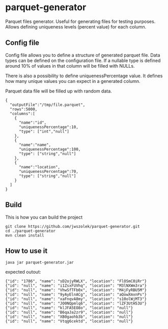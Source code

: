 # parquet-generator

Parquet files generator. Useful for generating files for testing purposes. Allows defining uniqueness levels (percent value) for each column. 

## Config file

Config file allows you to define a structure of generated parquet file. Data types can be defined on the configuration file. If a nullable type is defined around 10% of values in that column will be filled with NULLs.

There is also a possibility to define uniquenessPercentage value. It defines how many unique values you can expect in a generated column.

Parquet data file will be filled up with random data.

```
{
  "outputFile":"/tmp/file.parquet",
  "rows":5000,
  "columns":[
    {
      "name":"id",
      "uniquenessPercentage":10,
      "type": ["int","null"]
    },
    {
      "name":"name",
      "uniquenessPercentage":100,
      "type": ["string","null"]
    },
    {
      "name":"location",
      "uniquenessPercentage":70,
      "type": ["string","null"]
    }
  ]
}
```

## Build
This is how you can build the project

```
git clone https://github.com/jwszolek/parquet-generator.git
cd ./parquet-generator
mvn clean install
```

## How to use it

```
java jar parquet-generator.jar
```

expected outout:

```
{"id": "1786", "name": "sD2ojyRWLX", "location": "FlOSmC0iRr"}
{"id": "null", "name": "i1ZsxFUVhq", "location": "M3lNXWm3ra"}
{"id": "null", "name": "VhwSfTFb0x", "location": "M4jFyRBU5M"}
{"id": "null", "name": "9yAyElnACg", "location": "aQowXmxnPs"}
{"id": "null", "name": "xaFnqvA8my", "location": "s10olWjMT3"}
{"id": "null", "name": "JO0NQpmlq6", "location": "lZF3UtH53U"}
{"id": "null", "name": "klJFA5EO8o", "location": "null"}
{"id": "null", "name": "B6qaJa2zr9", "location": "null"}
{"id": "null", "name": "XB0gaohb3b", "location": "null"}
{"id": "null", "name": "Vtqg6cektd", "location": "null"}
```










